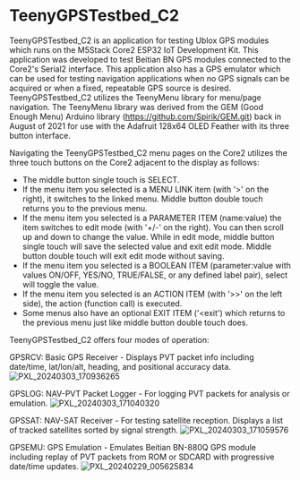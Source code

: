 # TeenyGPSTestbed_C2

TeenyGPSTestbed_C2 is an application for testing Ublox GPS modules which runs on the M5Stack Core2 ESP32 IoT Development Kit.
This application was developed to test Beitian BN GPS modules connected to the Core2's Serial2 interface.  This application also has a GPS emulator which can be used for testing navigation applications when no GPS signals can be acquired or when a fixed, repeatable GPS source is desired.
TeenyGPSTestbed_C2 utilizes the TeenyMenu library for menu/page navigation.  The TeenyMenu library was derived from the GEM (Good Enough Menu) Arduino library (https://github.com/Spirik/GEM.git) back in August of 2021 for use with the Adafruit 128x64 OLED Feather with its three button interface.

Navigating the TeenyGPSTestbed_C2 menu pages on the Core2 utilizes the three touch buttons on the Core2 adjacent to the display as follows:
- The middle button single touch is SELECT.
- If the menu item you selected is a MENU LINK item (with '>' on the right), it switches to the linked menu.  Middle button double touch returns you to the previous menu.
- If the menu item you selected is a PARAMETER ITEM (name:value) the item switches to edit mode (with '+/-' on the right).  You can then scroll up and down to change the value.  While in edit mode, middle button single touch will save the selected value and exit edit mode.  Middle button double touch will exit edit mode without saving.
- If the menu item you selected is a BOOLEAN ITEM (parameter:value with values ON/OFF, YES/NO, TRUE/FALSE, or any defined label pair), select will toggle the value.
- If the menu item you selected is an ACTION ITEM (with '>>' on the left side), the action (function call) is executed.
- Some menus also have an optional EXIT ITEM ('<exit') which returns to the previous menu just like middle button double touch does.

TeenyGPSTestbed_C2 offers four modes of operation:

GPSRCV: Basic GPS Receiver - Displays PVT packet info including date/time, lat/lon/alt, heading, and positional accuracy data.
![PXL_20240303_170936265](https://github.com/BeakeS/TeenyGPSTestbed_C2/assets/27782001/4e2b1242-d968-42f4-b2d3-a8b80f035e75)

GPSLOG: NAV-PVT Packet Logger - For logging PVT packets for analysis or emulation.
![PXL_20240303_171040320](https://github.com/BeakeS/TeenyGPSTestbed_C2/assets/27782001/937f2e26-c376-4e52-9304-112ede750657)

GPSSAT: NAV-SAT Receiver - For testing satellite reception.  Displays a list of tracked satellites sorted by signal strength.
![PXL_20240303_171059576](https://github.com/BeakeS/TeenyGPSTestbed_C2/assets/27782001/e15d2d89-31d1-480e-90a5-53cbbd6d3d68)

GPSEMU: GPS Emulation - Emulates Beitian BN-880Q GPS module including replay of PVT packets from ROM or SDCARD with progressive date/time updates.
![PXL_20240229_005625834](https://github.com/BeakeS/TeenyGPSTestbed_C2/assets/27782001/f4011f04-dae2-459f-9b68-648e4ca00ba4)
